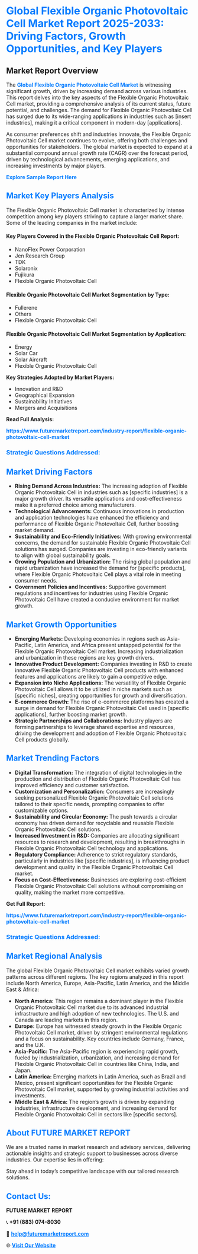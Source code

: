 <h1 style="color: #007BFF;">Global Flexible Organic Photovoltaic Cell Market Report 2025-2033: Driving Factors, Growth Opportunities, and Key Players</h1>

<section id="overview">
<h2>Market Report Overview</h2>
<p>The <a href="https://www.futuremarketreport.com/industry-report/flexible-organic-photovoltaic-cell-market" style="color: #007BFF; text-decoration: none;"><strong>Global Flexible Organic Photovoltaic Cell Market</strong></a> is witnessing significant growth, driven by increasing demand across various industries. This report delves into the key aspects of the Flexible Organic Photovoltaic Cell market, providing a comprehensive analysis of its current status, future potential, and challenges. The demand for Flexible Organic Photovoltaic Cell has surged due to its wide-ranging applications in industries such as [insert industries], making it a critical component in modern-day [applications].</p>
<p>As consumer preferences shift and industries innovate, the Flexible Organic Photovoltaic Cell market continues to evolve, offering both challenges and opportunities for stakeholders. The global market is expected to expand at a substantial compound annual growth rate (CAGR) over the forecast period, driven by technological advancements, emerging applications, and increasing investments by major players.</p>
</section>

<section id="overview">
<p><a href="https://www.futuremarketreport.com/request-sample/reportId=110374" style="color: #007BFF; text-decoration: none;"><strong>Explore Sample Report Here</strong></a></p>
</section>

<section id="key-players">
<h2 style="color: #007BFF;">Market Key Players Analysis</h2>
<p>The Flexible Organic Photovoltaic Cell market is characterized by intense competition among key players striving to capture a larger market share. Some of the leading companies in the market include:</p>
<h4>Key Players Covered in the Flexible Organic Photovoltaic Cell Report:</h4>
<ul><li>NanoFlex Power Corporation</li><li>Jen Research Group</li><li>TDK</li><li>Solaronix</li><li>Fujikura</li><li>Flexible Organic Photovoltaic Cell</li></ul>
<h4>Flexible Organic Photovoltaic Cell Market Segmentation by Type:</h4>
<ul><li>Fullerene</li><li>Others</li><li>Flexible Organic Photovoltaic Cell</li></ul>

<h4>Flexible Organic Photovoltaic Cell Market Segmentation by Application:</h4>
<ul><li>Energy</li><li>Solar Car</li><li>Solar Aircraft</li><li>Flexible Organic Photovoltaic Cell</li></ul>
<p><strong>Key Strategies Adopted by Market Players:</strong></p>
<ul>
<li>Innovation and R&D</li>
<li>Geographical Expansion</li>
<li>Sustainability Initiatives</li>
<li>Mergers and Acquisitions</li>
</ul>
</section>

<section>
<p><strong>Read Full Analysis: </strong></p><a href="https://www.futuremarketreport.com/industry-report/flexible-organic-photovoltaic-cell-market" style="color: #007BFF; text-decoration: none;"><strong>https://www.futuremarketreport.com/industry-report/flexible-organic-photovoltaic-cell-market</strong></a>
<h3 style="color: #007BFF;">Strategic Questions Addressed:</h3>
</section>

<section id="driving-factors">
<h2 style="color: #007BFF;">Market Driving Factors</h2>
<ul>
<li><strong>Rising Demand Across Industries:</strong> The increasing adoption of Flexible Organic Photovoltaic Cell in industries such as [specific industries] is a major growth driver. Its versatile applications and cost-effectiveness make it a preferred choice among manufacturers.</li>
<li><strong>Technological Advancements:</strong> Continuous innovations in production and application technologies have enhanced the efficiency and performance of Flexible Organic Photovoltaic Cell, further boosting market demand.</li>
<li><strong>Sustainability and Eco-Friendly Initiatives:</strong> With growing environmental concerns, the demand for sustainable Flexible Organic Photovoltaic Cell solutions has surged. Companies are investing in eco-friendly variants to align with global sustainability goals.</li>
<li><strong>Growing Population and Urbanization:</strong> The rising global population and rapid urbanization have increased the demand for [specific products], where Flexible Organic Photovoltaic Cell plays a vital role in meeting consumer needs.</li>
<li><strong>Government Policies and Incentives:</strong> Supportive government regulations and incentives for industries using Flexible Organic Photovoltaic Cell have created a conducive environment for market growth.</li>
</ul>
</section>

<section id="growth-opportunities">
<h2 style="color: #007BFF;">Market Growth Opportunities</h2>
<ul>
<li><strong>Emerging Markets:</strong> Developing economies in regions such as Asia-Pacific, Latin America, and Africa present untapped potential for the Flexible Organic Photovoltaic Cell market. Increasing industrialization and urbanization in these regions are key growth drivers.</li>
<li><strong>Innovative Product Development:</strong> Companies investing in R&D to create innovative Flexible Organic Photovoltaic Cell products with enhanced features and applications are likely to gain a competitive edge.</li>
<li><strong>Expansion into Niche Applications:</strong> The versatility of Flexible Organic Photovoltaic Cell allows it to be utilized in niche markets such as [specific niches], creating opportunities for growth and diversification.</li>
<li><strong>E-commerce Growth:</strong> The rise of e-commerce platforms has created a surge in demand for Flexible Organic Photovoltaic Cell used in [specific applications], further boosting market growth.</li>
<li><strong>Strategic Partnerships and Collaborations:</strong> Industry players are forming partnerships to leverage shared expertise and resources, driving the development and adoption of Flexible Organic Photovoltaic Cell products globally.</li>
</ul>
</section>

<section id="trending-factors">
<h2 style="color: #007BFF;">Market Trending Factors</h2>
<ul>
<li><strong>Digital Transformation:</strong> The integration of digital technologies in the production and distribution of Flexible Organic Photovoltaic Cell has improved efficiency and customer satisfaction.</li>
<li><strong>Customization and Personalization:</strong> Consumers are increasingly seeking personalized Flexible Organic Photovoltaic Cell solutions tailored to their specific needs, prompting companies to offer customizable options.</li>
<li><strong>Sustainability and Circular Economy:</strong> The push towards a circular economy has driven demand for recyclable and reusable Flexible Organic Photovoltaic Cell solutions.</li>
<li><strong>Increased Investment in R&D:</strong> Companies are allocating significant resources to research and development, resulting in breakthroughs in Flexible Organic Photovoltaic Cell technology and applications.</li>
<li><strong>Regulatory Compliance:</strong> Adherence to strict regulatory standards, particularly in industries like [specific industries], is influencing product development and quality in the Flexible Organic Photovoltaic Cell market.</li>
<li><strong>Focus on Cost-Effectiveness:</strong> Businesses are exploring cost-efficient Flexible Organic Photovoltaic Cell solutions without compromising on quality, making the market more competitive.</li>
</ul>
</section>

<section>
<p><strong>Get Full Report: </strong></p><a href="https://www.futuremarketreport.com/industry-report/flexible-organic-photovoltaic-cell-market" style="color: #007BFF; text-decoration: none;"><strong>https://www.futuremarketreport.com/industry-report/flexible-organic-photovoltaic-cell-market</strong></a>
<h3 style="color: #007BFF;">Strategic Questions Addressed:</h3>
</section>


<section id="regional-analysis">
<h2 style="color: #007BFF;">Market Regional Analysis</h2>
<p>The global Flexible Organic Photovoltaic Cell market exhibits varied growth patterns across different regions. The key regions analyzed in this report include North America, Europe, Asia-Pacific, Latin America, and the Middle East & Africa:</p>
<ul>
<li><strong>North America:</strong> This region remains a dominant player in the Flexible Organic Photovoltaic Cell market due to its advanced industrial infrastructure and high adoption of new technologies. The U.S. and Canada are leading markets in this region.</li>
<li><strong>Europe:</strong> Europe has witnessed steady growth in the Flexible Organic Photovoltaic Cell market, driven by stringent environmental regulations and a focus on sustainability. Key countries include Germany, France, and the U.K.</li>
<li><strong>Asia-Pacific:</strong> The Asia-Pacific region is experiencing rapid growth, fueled by industrialization, urbanization, and increasing demand for Flexible Organic Photovoltaic Cell in countries like China, India, and Japan.</li>
<li><strong>Latin America:</strong> Emerging markets in Latin America, such as Brazil and Mexico, present significant opportunities for the Flexible Organic Photovoltaic Cell market, supported by growing industrial activities and investments.</li>
<li><strong>Middle East & Africa:</strong> The region’s growth is driven by expanding industries, infrastructure development, and increasing demand for Flexible Organic Photovoltaic Cell in sectors like [specific sectors].</li>
</ul>
</section>

<footer>
<h2 style="color: #007BFF;">About FUTURE MARKET REPORT</h2>
<p>We are a trusted name in market research and advisory services, delivering actionable insights and strategic support to businesses across diverse industries. Our expertise lies in offering:</p>

<p>Stay ahead in today’s competitive landscape with our tailored research solutions.</p>

<h2 style="color: #007BFF;">Contact Us:</h2>
<p><strong>FUTURE MARKET REPORT</strong></p>
<p>📞 <strong>+91 (883) 074-8030</strong></p>
<p>📧 <strong><a href="mailto:help@futuremarketreport.com" style="color: #007BFF;">help@futuremarketreport.com</a></strong></p>
<p>🌐 <strong><a href="https://www.futuremarketreport.com/" style="color: #007BFF;">Visit Our Website</a></strong></p>
</footer>
